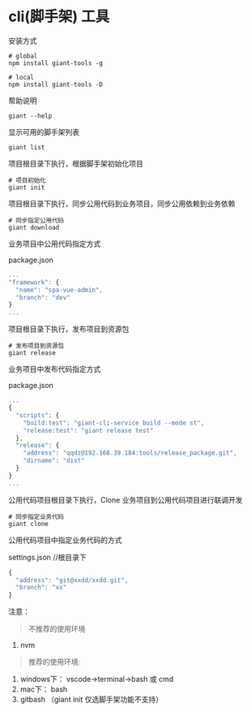 cli(脚手架)  工具
======

安装方式
```shell
# global
npm install giant-tools -g

# local
npm install giant-tools -D
```


帮助说明
```shell
giant --help
```

显示可用的脚手架列表
```shell
giant list
```

项目根目录下执行，根据脚手架初始化项目
```shell
# 项目初始化
giant init
```
项目根目录下执行，同步公用代码到业务项目，同步公用依赖到业务依赖
```shell
# 同步指定公用代码
giant download
```
业务项目中公用代码指定方式

package.json
```javascript
...
"framework": {
  "name": "spa-vue-admin",
  "branch": "dev"
}
...
```

项目根目录下执行，发布项目到资源包
```shell
# 发布项目到资源包
giant release
```
业务项目中发布代码指定方式

package.json
```javascript
...
{
  "scripts": {
    "build:test": "giant-cli-service build --mode st",
    "release:test": "giant release test"
  },
  "release": {
    "address": "qqdz@192.168.39.184:tools/release_package.git",
    "dirname": "dist"
  }
}
...
```

公用代码项目根目录下执行，Clone 业务项目到公用代码项目进行联调开发
```shell
# 同步指定业务代码
giant clone
```
公用代码项目中指定业务代码的方式

settings.json //根目录下
```javascript
{
  "address": "git@xxdd/xxdd.git",
  "branch": "xx"
}
```

注意：

> 不推荐的使用环境
1. nvm

> 推荐的使用环境:

1. windows下： vscode->terminal->bash 或 cmd
2. mac下： bash
5. gitbash （giant init 仅选脚手架功能不支持）
